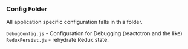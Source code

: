 ### Config Folder
All application specific configuration falls in this folder.

`DebugConfig.js` - Configuration for Debugging (reactotron and the like)
`ReduxPersist.js` - rehydrate Redux state.
